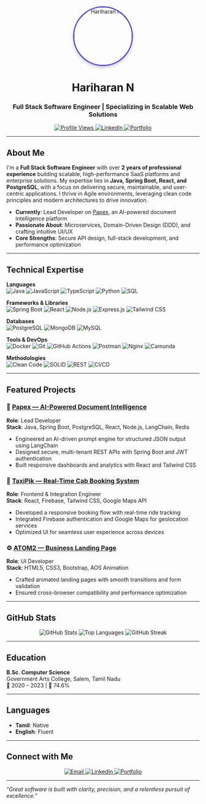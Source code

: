 <div align="center">
  <img src="https://avatars.githubusercontent.com/u/144653124?v=4" alt="Hariharan N" style="border-radius:50%;width:150px;height:150px;object-fit:cover;border:3px solid #4f46e5;box-shadow:0 4px 8px rgba(0,0,0,0.2);"/>
  <h1>Hariharan N</h1>
  <h3>Full Stack Software Engineer | Specializing in Scalable Web Solutions</h3>
  <p>
    <a href="https://github.com/haristrange">
      <img src="https://komarev.com/ghpvc/?username=haristrange&label=Profile%20Views&color=4f46e5&style=flat-square" alt="Profile Views"/>
    </a>
    <a href="https://www.linkedin.com/in/natarajhari">
      <img src="https://img.shields.io/badge/LinkedIn-0A66C2?style=flat-square&logo=linkedin&logoColor=white" alt="LinkedIn"/>
    </a>
    <a href="https://hariportfoliio.netlify.app">
      <img src="https://img.shields.io/badge/Portfolio-000000?style=flat-square&logo=vercel&logoColor=white" alt="Portfolio"/>
    </a>
  </p>
</div>

---

## About Me

I'm a **Full Stack Software Engineer** with over **2 years of professional experience** building scalable, high-performance SaaS platforms and enterprise solutions. My expertise lies in **Java, Spring Boot, React, and PostgreSQL**, with a focus on delivering secure, maintainable, and user-centric applications. I thrive in Agile environments, leveraging clean code principles and modern architectures to drive innovation.

- **Currently**: Lead Developer on [Papex](https://papex.sholas.io/), an AI-powered document intelligence platform
- **Passionate About**: Microservices, Domain-Driven Design (DDD), and crafting intuitive UI/UX
- **Core Strengths**: Secure API design, full-stack development, and performance optimization

---

## Technical Expertise

**Languages**  
![Java](https://img.shields.io/badge/Java-007396?style=flat-square&logo=java&logoColor=white) ![JavaScript](https://img.shields.io/badge/JavaScript-F7DF1E?style=flat-square&logo=javascript&logoColor=black) ![TypeScript](https://img.shields.io/badge/TypeScript-3178C6?style=flat-square&logo=typescript&logoColor=white) ![Python](https://img.shields.io/badge/Python-3776AB?style=flat-square&logo=python&logoColor=white) ![SQL](https://img.shields.io/badge/SQL-4479A1?style=flat-square&logo=postgresql&logoColor=white)

**Frameworks & Libraries**  
![Spring Boot](https://img.shields.io/badge/Spring%20Boot-6DB33F?style=flat-square&logo=spring&logoColor=white) ![React](https://img.shields.io/badge/React-61DAFB?style=flat-square&logo=react&logoColor=black) ![Node.js](https://img.shields.io/badge/Node.js-339933?style=flat-square&logo=node.js&logoColor=white) ![Express.js](https://img.shields.io/badge/Express.js-000000?style=flat-square&logo=express&logoColor=white) ![Tailwind CSS](https://img.shields.io/badge/Tailwind%20CSS-38B2AC?style=flat-square&logo=tailwind-css&logoColor=white)

**Databases**  
![PostgreSQL](https://img.shields.io/badge/PostgreSQL-4169E1?style=flat-square&logo=postgresql&logoColor=white) ![MongoDB](https://img.shields.io/badge/MongoDB-47A248?style=flat-square&logo=mongodb&logoColor=white) ![MySQL](https://img.shields.io/badge/MySQL-4479A1?style=flat-square&logo=mysql&logoColor=white)

**Tools & DevOps**  
![Docker](https://img.shields.io/badge/Docker-2496ED?style=flat-square&logo=docker&logoColor=white) ![Git](https://img.shields.io/badge/Git-F05032?style=flat-square&logo=git&logoColor=white) ![GitHub Actions](https://img.shields.io/badge/GitHub%20Actions-2088FF?style=flat-square&logo=github-actions&logoColor=white) ![Postman](https://img.shields.io/badge/Postman-FF6C37?style=flat-square&logo=postman&logoColor=white) ![Nginx](https://img.shields.io/badge/Nginx-009639?style=flat-square&logo=nginx&logoColor=white) ![Camunda](https://img.shields.io/badge/Camunda-0078D6?style=flat-square&logo=camunda&logoColor=white)

**Methodologies**  
![Clean Code](https://img.shields.io/badge/Clean%20Code-000000?style=flat-square) ![SOLID](https://img.shields.io/badge/SOLID%20Principles-000000?style=flat-square) ![REST](https://img.shields.io/badge/REST%20API-000000?style=flat-square) ![CI/CD](https://img.shields.io/badge/CI%2FCD-000000?style=flat-square)

---

## Featured Projects

### 📘 [Papex — AI-Powered Document Intelligence](https://papex.sholas.io/)  
**Role**: Lead Developer  
**Stack**: Java, Spring Boot, PostgreSQL, React, Node.js, LangChain, Redis  

- Engineered an AI-driven prompt engine for structured JSON output using LangChain
- Designed secure, multi-tenant REST APIs with Spring Boot and JWT authentication
- Built responsive dashboards and analytics with React and Tailwind CSS

### 🚖 [TaxiPik — Real-Time Cab Booking System](https://github.com/haristrange/taxipik)  
**Role**: Frontend & Integration Engineer  
**Stack**: React, Firebase, Tailwind CSS, Google Maps API  

- Developed a responsive booking flow with real-time ride tracking
- Integrated Firebase authentication and Google Maps for geolocation services
- Optimized UI for seamless user experience across devices

### ⚙️ [ATOM2 — Business Landing Page](https://github.com/haristrange/atom2)  
**Role**: UI Developer  
**Stack**: HTML5, CSS3, Bootstrap, AOS Animation  

- Crafted animated landing pages with smooth transitions and form validation
- Ensured cross-browser compatibility and performance optimization

---

## GitHub Stats

<div align="center">
  <img src="https://github-readme-stats.vercel.app/api?username=haristrange&show_icons=true&theme=transparent&hide_border=true&title_color=4f46e5&text_color=ffffff&icon_color=22d3ee" alt="GitHub Stats" />
  <img src="https://github-readme-stats.vercel.app/api/top-langs/?username=haristrange&layout=compact&theme=transparent&hide_border=true&title_color=4f46e5&text_color=ffffff&icon_color=22d3ee" alt="Top Languages" />
  <img src="https://github-readme-streak-stats.herokuapp.com/?user=haristrange&theme=transparent&hide_border=true&background=00000000&stroke=4f46e5&ring=4f46e5&fire=22d3ee&currStreakLabel=4f46e5&sideLabels=ffffff" alt="GitHub Streak" />
</div>

---

## Education

**B.Sc. Computer Science**  
Government Arts College, Salem, Tamil Nadu  
📅 2020 – 2023 | 🎯 74.6%

---

## Languages

- **Tamil**: Native
- **English**: Fluent

---

## Connect with Me

<div align="center">
  <a href="mailto:natarajhari1@gmail.com">
    <img src="https://img.shields.io/badge/Email-natarajhari1@gmail.com-D14836?style=for-the-badge&logo=gmail&logoColor=white" alt="Email"/>
  </a>
  <a href="https://www.linkedin.com/in/natarajhari">
    <img src="https://img.shields.io/badge/LinkedIn-natarajhari-0A66C2?style=for-the-badge&logo=linkedin&logoColor=white" alt="LinkedIn"/>
  </a>
  <a href="https://hariportfoliio.netlify.app">
    <img src="https://img.shields.io/badge/Portfolio-haristrange.github.io-000000?style=for-the-badge&logo=vercel&logoColor=white" alt="Portfolio"/>
  </a>
</div>

---

*"Great software is built with clarity, precision, and a relentless pursuit of excellence."*
